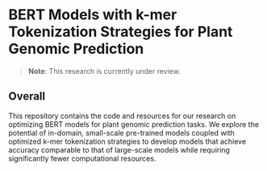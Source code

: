 # BERT Models with k-mer Tokenization Strategies for Plant Genomic Prediction

> **Note**: This research is currently under review.

## Overall

This repository contains the code and resources for our research on optimizing BERT models for plant genomic prediction tasks. We explore the potential of in-domain, small-scale pre-trained models coupled with optimized k-mer tokenization strategies to develop models that achieve accuracy comparable to that of large-scale models while requiring significantly fewer computational resources.

